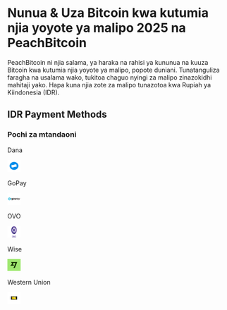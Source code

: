 <body class="payment-methods-page">

# Nunua & Uza Bitcoin kwa kutumia njia yoyote ya malipo 2025 na PeachBitcoin

PeachBitcoin ni njia salama, ya haraka na rahisi ya kununua na kuuza Bitcoin kwa kutumia njia yoyote ya malipo, popote duniani. Tunatanguliza faragha na usalama wako, tukitoa chaguo nyingi za malipo zinazokidhi mahitaji yako. Hapa kuna njia zote za malipo tunazotoa kwa Rupiah ya Kiindonesia (IDR).

## IDR Payment Methods

### Pochi za mtandaoni

<div class="payment-grid">
    <div class="payment-grid-item">
        <p>Dana</p> 
        <img src="/img/faq/logoimg/dana.png" width="30px" height="27px" alt="Nunua bitcoin kwa Dana, Uza bitcoin kwa Dana">
    </div>
    <div class="payment-grid-item">
        <p>GoPay</p> 
        <img src="/img/faq/logoimg/gopay.png" width="30px" height="27px" alt="Nunua bitcoin kwa GoPay, Uza bitcoin kwa GoPay">
    </div>
    <div class="payment-grid-item">
        <p>OVO</p> 
        <img src="/img/faq/logoimg/ovo.png" width="30px" height="27px" alt="Nunua bitcoin kwa OVO, Uza bitcoin kwa OVO">
    </div>
    <div class="payment-grid-item">
        <p>Wise</p> 
        <img src="/img/faq/logoimg/wise.png" width="30px" height="27px" alt="Nunua bitcoin kwa Wise, Uza bitcoin kwa Wise">
    </div>
    <div class="payment-grid-item">
        <p>Western Union</p> 
        <img src="/img/faq/logoimg/westernunion.png" width="30px" height="27px" alt="Nunua bitcoin kwa Western Union, Uza bitcoin kwa Western Union">
    </div>
</div>

</body>
